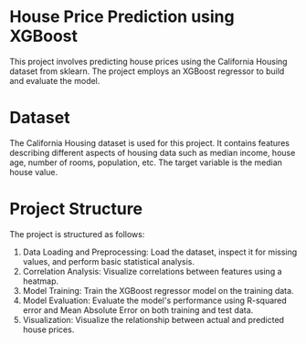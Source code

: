
# House Price Prediction using XGBoost
This project involves predicting house prices using the California Housing dataset from sklearn. The project employs an XGBoost regressor to build and evaluate the model.

# Dataset
The California Housing dataset is used for this project. It contains features describing different aspects of housing data such as median income, house age, number of rooms, population, etc. The target variable is the median house value.

# Project Structure
The project is structured as follows:
1. Data Loading and Preprocessing: Load the dataset, inspect it for missing values, and perform basic statistical analysis.
2. Correlation Analysis: Visualize correlations between features using a heatmap.
3. Model Training: Train the XGBoost regressor model on the training data.
4. Model Evaluation: Evaluate the model's performance using R-squared error and Mean Absolute Error on both training and test data.
5. Visualization: Visualize the relationship between actual and predicted house prices.
